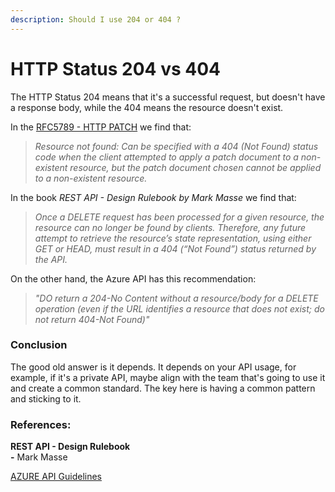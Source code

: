 ```yaml
---
description: Should I use 204 or 404 ?
---
```


# HTTP Status 204 vs 404

The HTTP Status 204 means that it's a successful request, but doesn't have a response body, while the 404 means the resource doesn't exist.

In the [RFC5789 - HTTP PATCH](https://datatracker.ietf.org/doc/html/rfc5789#section-2.2) we find that:

> _Resource not found: Can be specified with a 404 (Not Found) status code when the client attempted to apply a patch document to a non-existent resource, but the patch document chosen cannot be applied to a non-existent resource._

In the book _REST API - Design Rulebook by Mark Masse_ we find that:

> _Once a DELETE request has been processed for a given resource, the resource can no longer be found by clients. Therefore, any future attempt to retrieve the resource’s state representation, using either GET or HEAD, must result in a 404 (“Not Found”) status returned by the API._

On the other hand, the Azure API has this recommendation:

> _"DO return a 204-No Content without a resource/body for a DELETE operation (even if the URL identifies a resource that does not exist; do not return 404-Not Found)"_

### Conclusion

The good old answer is it depends. It depends on your API usage, for example, if it's a private API, maybe align with the team that's going to use it and create a common standard. The key here is having a common pattern and sticking to it.

### References:

**REST API - Design Rulebook**\
**-** Mark Masse

[AZURE API Guidelines](https://github.com/microsoft/api-guidelines/blob/vNext/azure/Guidelines.md)
